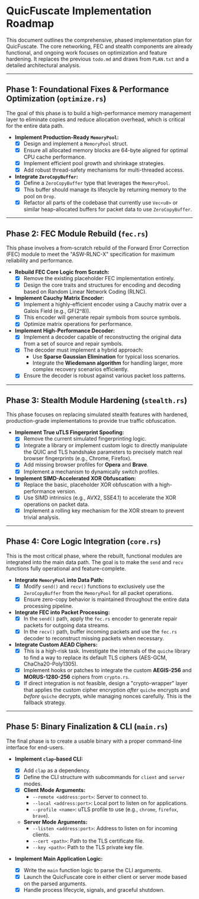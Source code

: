 # QuicFuscate Implementation Roadmap

This document outlines the comprehensive, phased implementation plan for QuicFuscate. The core networking, FEC and stealth components are already functional, and ongoing work focuses on optimization and feature hardening. It replaces the previous `todo.md` and draws from `PLAN.txt` and a detailed architectural analysis.

---

## Phase 1: Foundational Fixes & Performance Optimization (`optimize.rs`)

The goal of this phase is to build a high-performance memory management layer to eliminate copies and reduce allocation overhead, which is critical for the entire data path.

-   **Implement Production-Ready `MemoryPool`:**
    -   [x] Design and implement a `MemoryPool` struct.
    -   [x] Ensure all allocated memory blocks are 64-byte aligned for optimal CPU cache performance.
    -   [x] Implement efficient pool growth and shrinkage strategies.
    -   [x] Add robust thread-safety mechanisms for multi-threaded access.

-   **Integrate `ZeroCopyBuffer`:**
    -   [x] Define a `ZeroCopyBuffer` type that leverages the `MemoryPool`.
    -   [x] This buffer should manage its lifecycle by returning memory to the pool on `Drop`.
    -   [x] Refactor all parts of the codebase that currently use `Vec<u8>` or similar heap-allocated buffers for packet data to use `ZeroCopyBuffer`.

---

## Phase 2: FEC Module Rebuild (`fec.rs`)

This phase involves a from-scratch rebuild of the Forward Error Correction (FEC) module to meet the "ASW-RLNC-X" specification for maximum reliability and performance.

-   **Rebuild FEC Core Logic from Scratch:**
    -   [x] Remove the existing placeholder FEC implementation entirely.
    -   [x] Design the core traits and structures for encoding and decoding based on Random Linear Network Coding (RLNC).

-   **Implement Cauchy Matrix Encoder:**
    -   [x] Implement a highly-efficient encoder using a Cauchy matrix over a Galois Field (e.g., GF(2^8)).
    -   [x] This encoder will generate repair symbols from source symbols.
    -   [x] Optimize matrix operations for performance.

-   **Implement High-Performance Decoder:**
    -   [x] Implement a decoder capable of reconstructing the original data from a set of source and repair symbols.
    -   [x] The decoder must implement a hybrid approach:
        -   Use **Sparse Gaussian Elimination** for typical loss scenarios.
        -   Integrate the **Wiedemann algorithm** for handling larger, more complex recovery scenarios efficiently.
    -   [x] Ensure the decoder is robust against various packet loss patterns.

---

## Phase 3: Stealth Module Hardening (`stealth.rs`)

This phase focuses on replacing simulated stealth features with hardened, production-grade implementations to provide true traffic obfuscation.

-   **Implement True uTLS Fingerprint Spoofing:**
    -   [x] Remove the current simulated fingerprinting logic.
    -   [x] Integrate a library or implement custom logic to directly manipulate the QUIC and TLS handshake parameters to precisely match real browser fingerprints (e.g., Chrome, Firefox).
    -   [x] Add missing browser profiles for **Opera** and **Brave**.
    -   [x] Implement a mechanism to dynamically switch profiles.

-   **Implement SIMD-Accelerated XOR Obfuscation:**
    -   [x] Replace the basic, placeholder XOR obfuscation with a high-performance version.
    -   [x] Use SIMD intrinsics (e.g., AVX2, SSE4.1) to accelerate the XOR operations on packet data.
    -   [x] Implement a rolling key mechanism for the XOR stream to prevent trivial analysis.

---

## Phase 4: Core Logic Integration (`core.rs`)

This is the most critical phase, where the rebuilt, functional modules are integrated into the main data path. The goal is to make the `send` and `recv` functions fully operational and feature-complete.

-   **Integrate `MemoryPool` into Data Path:**
    -   [x] Modify `send()` and `recv()` functions to exclusively use the `ZeroCopyBuffer` from the `MemoryPool` for all packet operations.
    -   [x] Ensure zero-copy behavior is maintained throughout the entire data processing pipeline.

-   **Integrate FEC into Packet Processing:**
    -   [x] In the `send()` path, apply the `fec.rs` encoder to generate repair packets for outgoing data streams.
    -   [x] In the `recv()` path, buffer incoming packets and use the `fec.rs` decoder to reconstruct missing packets when necessary.

-   **Integrate Custom AEAD Ciphers:**
    -   [x] This is a high-risk task. Investigate the internals of the `quiche` library to find a way to replace its default TLS ciphers (AES-GCM, ChaCha20-Poly1305).
    -   [x] Implement hooks or patches to integrate the custom **AEGIS-256** and **MORUS-1280-256** ciphers from `crypto.rs`.
    -   [x] If direct integration is not feasible, design a "crypto-wrapper" layer that applies the custom cipher encryption *after* `quiche` encrypts and *before* `quiche` decrypts, while managing nonces carefully. This is the fallback strategy.

---

## Phase 5: Binary Finalization & CLI (`main.rs`)

The final phase is to create a usable binary with a proper command-line interface for end-users.

-   **Implement `clap`-based CLI:**
    -   [x] Add `clap` as a dependency.
    -   [x] Define the CLI structure with subcommands for `client` and `server` modes.
    -   [x] **Client Mode Arguments:**
        -   `--remote <address:port>`: Server to connect to.
        -   `--local <address:port>`: Local port to listen on for applications.
        -   `--profile <name>`: uTLS profile to use (e.g., `chrome`, `firefox`, `brave`).
    -   **Server Mode Arguments:**
        -   `--listen <address:port>`: Address to listen on for incoming clients.
        -   `--cert <path>`: Path to the TLS certificate file.
        -   `--key <path>`: Path to the TLS private key file.

-   **Implement Main Application Logic:**
    -   [x] Write the `main` function logic to parse the CLI arguments.
    -   [x] Launch the QuicFuscate core in either client or server mode based on the parsed arguments.
    -   [x] Handle process lifecycle, signals, and graceful shutdown.
